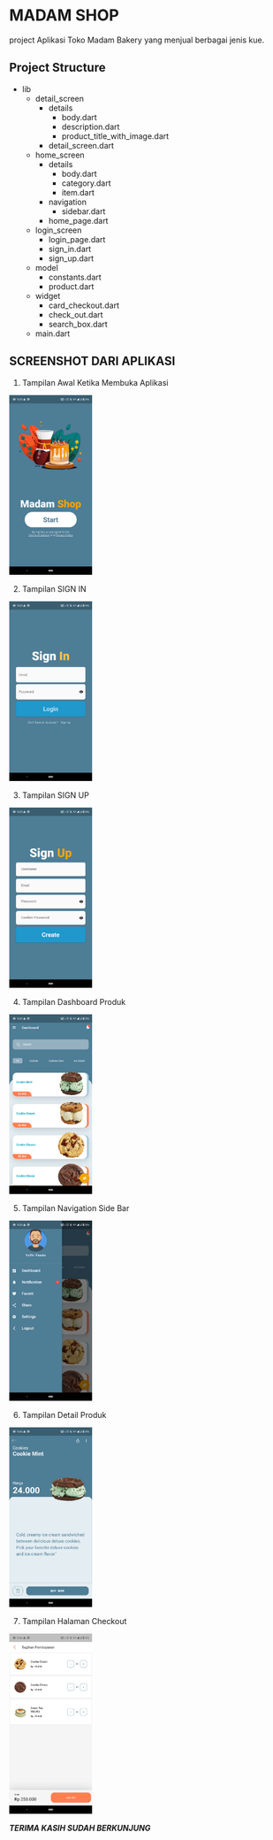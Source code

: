 # MADAM SHOP

project Aplikasi Toko Madam Bakery yang menjual berbagai jenis kue.

## Project Structure
- lib
  - detail_screen
    - details 
      - body.dart
      - description.dart
      - product_title_with_image.dart
    - detail_screen.dart
  - home_screen
    - details
      - body.dart
      - category.dart
      - item.dart
    - navigation
      - sidebar.dart
    - home_page.dart
  - login_screen
    - login_page.dart
    - sign_in.dart
    - sign_up.dart
  - model
    - constants.dart
    - product.dart
  - widget
    - card_checkout.dart
    - check_out.dart
    - search_box.dart
  - main.dart


## SCREENSHOT DARI APLIKASI
1. Tampilan Awal Ketika Membuka Aplikasi 
<img src="flutter_01.png" alt="Alt Text 1" width="150">

2. Tampilan SIGN IN 
<img src="flutter_02.png" alt="Alt Text 2" width="150">

3. Tampilan SIGN UP 
<img src="flutter_03.png" alt="Alt Text 3" width="150">

4. Tampilan Dashboard Produk 
<img src="flutter_04.png" alt="Alt Text 4" width="150">

5. Tampilan Navigation Side Bar 
<img src="flutter_05.png" alt="Alt Text 5" width="150">

6. Tampilan Detail Produk
<img src="flutter_06.png" alt="Alt Text 6" width="150">

7. Tampilan Halaman Checkout
<img src="flutter_07.png" alt="Alt Text 7" width="150">


***TERIMA KASIH SUDAH BERKUNJUNG***
